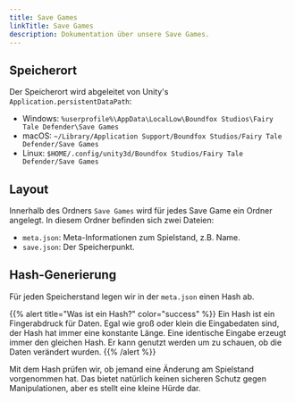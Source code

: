 ```yaml
---
title: Save Games
linkTitle: Save Games
description: Dokumentation über unsere Save Games.
---
```


## Speicherort

Der Speicherort wird abgeleitet von Unity's `Application.persistentDataPath`:

* Windows: `%userprofile%\AppData\LocalLow\Boundfox Studios\Fairy Tale Defender\Save Games`
* macOS: `~/Library/Application Support/Boundfox Studios/Fairy Tale Defender/Save Games`
* Linux: `$HOME/.config/unity3d/Boundfox Studios/Fairy Tale Defender/Save Games`

## Layout

Innerhalb des Ordners `Save Games` wird für jedes Save Game ein Ordner angelegt.
In diesem Ordner befinden sich zwei Dateien:

* `meta.json`: Meta-Informationen zum Spielstand, z.B. Name.
* `save.json`: Der Speicherpunkt.

## Hash-Generierung

Für jeden Speicherstand legen wir in der `meta.json` einen Hash ab.

{{% alert title="Was ist ein Hash?" color="success" %}}
Ein Hash ist ein Fingerabdruck für Daten. Egal wie groß oder klein die Eingabedaten sind, der Hash hat immer eine konstante Länge.
Eine identische Eingabe erzeugt immer den gleichen Hash.
Er kann genutzt werden um zu schauen, ob die Daten verändert wurden.
{{% /alert %}}

Mit dem Hash prüfen wir, ob jemand eine Änderung am Spielstand vorgenommen hat.
Das bietet natürlich keinen sicheren Schutz gegen Manipulationen, aber es stellt eine kleine Hürde dar.
